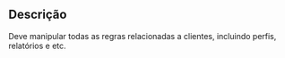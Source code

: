 ## Descrição

Deve manipular todas as regras relacionadas a clientes, incluindo perfis, relatórios e etc.
